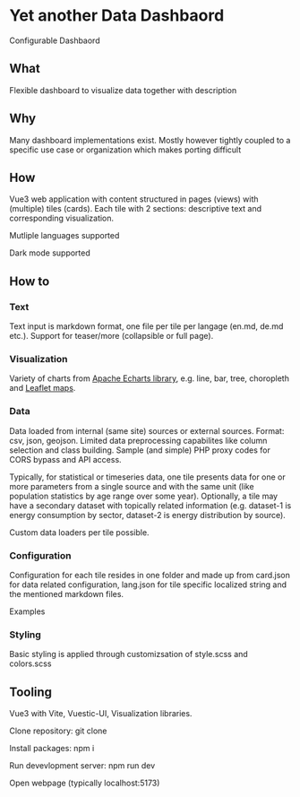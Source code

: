 # Yet another Data Dashbaord
Configurable Dashbaord 

## What
Flexible dashboard to visualize data together with description

## Why
Many dashboard implementations exist. Mostly however tightly coupled to a specific use case or organization which makes porting difficult

## How
Vue3 web application with content structured in pages (views) with (multiple) tiles (cards). Each tile with 2 sections: descriptive text and corresponding visualization. 

Mutliple languages supported

Dark mode supported

## How to
### Text
Text input is markdown format, one file per tile per langage (en.md, de.md etc.). Support for teaser/more (collapsible or full page).

### Visualization
Variety of charts from [Apache Echarts library](https://echarts.apache.org), e.g. line, bar, tree, choropleth and [Leaflet maps](https://leafletjs.com/).

### Data
Data loaded from internal (same site) sources or external sources. Format: csv, json, geojson. Limited data preprocessing capabilites like column selection and class building. Sample (and simple) PHP proxy codes for CORS bypass and API access.

Typically, for statistical or timeseries data, one tile presents data for one or more parameters from a single source and with the same unit (like population statistics by age range over some year). Optionally, a tile may have a secondary dataset with topically related information (e.g. dataset-1 is energy consumption by sector, dataset-2 is energy distribution by source).

Custom data loaders per tile possible.

### Configuration
Configuration for each tile resides in one folder and made up from card.json for data related configuration, lang.json for tile specific localized string and the mentioned markdown files.

Examples

### Styling
Basic styling is applied through customizsation of style.scss and colors.scss

## Tooling
Vue3 with Vite, Vuestic-UI, Visualization libraries.

Clone repository: git clone <repo>

Install packages: npm i

Run devevlopment server: npm run dev

Open webpage (typically localhost:5173)


